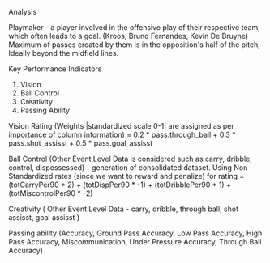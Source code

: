 Analysis

Playmaker - a player involved in the offensive play of their respective team, which often leads to a goal. (Kroos, Bruno Fernandes, Kevin De Bruyne) Maximum of passes created by them is in the opposition's half of the pitch, Ideally beyond the midfield lines.

Key Performance Indicators 
1. Vision
2. Ball Control
3. Creativity
4. Passing Ability

Vision Rating (Weights |standardized scale 0-1| are assigned as per importance of column information) = 0.2 * pass.through_ball + 0.3 * pass.shot_assisst + 0.5 * pass.goal_assisst

Ball Control (Other Event Level Data is considered such as carry, dribble, control, dispossessed) - generation of consolidated dataset.
Using Non-Standardized rates (since we want to reward and penalize) for rating = (totCarryPer90 * 2) + (totDispPer90 * -1) + (totDribblePer90 * 1) + (totMiscontrolPer90 * -2)

Creativity ( Other Event Level Data - carry, dribble, through ball, shot assisst, goal assisst )

Passing ability (Accuracy,  Ground Pass Accuracy,  Low Pass Accuracy,  High Pass Accuracy,  Miscommunication,  Under Pressure Accuracy,  Through Ball Accuracy)